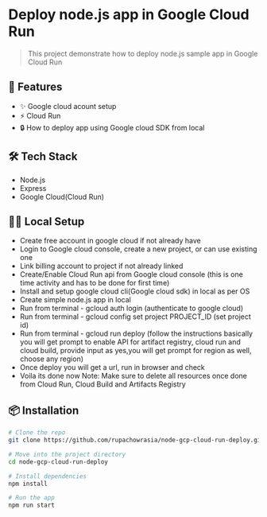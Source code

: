 # Deploy node.js app in Google Cloud Run

> This project demonstrate how to deploy node.js sample app in Google Cloud Run

## 🚀 Features

- ✨ Google cloud acount setup
- ⚡ Cloud Run
- 🔒 How to deploy app using Google cloud SDK from local

## 🛠 Tech Stack

- Node.js
- Express
- Google Cloud(Cloud Run)

## 🧑‍💻 Local Setup
- Create free account in google cloud if not already have
- Login to Google cloud console, create a new project, or can use existing one
- Link billing account to project if not already linked
- Create/Enable Cloud Run api from Google cloud console (this is one time activity and has to be done for first time)
- Install and setup google cloud cli(Google cloud sdk) in local as per OS
- Create simple node.js app in local
- Run from terminal - gcloud auth login (authenticate to google cloud)
- Run from terminal - gcloud config set project PROJECT_ID (set project id)
- Run from terminal - gcloud run deploy (follow the instructions basically you will get prompt to enable API for artifact registry, cloud run and cloud build, provide input as yes,you will get prompt for region as well, choose any region)
- Once deploy you will get a url, run in browser and check
- Voila its done now
Note: Make sure to delete all resources once done from Cloud Run, Cloud Build and Artifacts Registry

## 📦 Installation

```bash
# Clone the repo
git clone https://github.com/rupachowrasia/node-gcp-cloud-run-deploy.git

# Move into the project directory
cd node-gcp-cloud-run-deploy

# Install dependencies
npm install

# Run the app
npm run start
